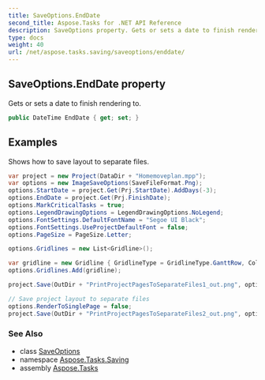```yaml
---
title: SaveOptions.EndDate
second_title: Aspose.Tasks for .NET API Reference
description: SaveOptions property. Gets or sets a date to finish rendering to
type: docs
weight: 40
url: /net/aspose.tasks.saving/saveoptions/enddate/
---
```

## SaveOptions.EndDate property

Gets or sets a date to finish rendering to.

```csharp
public DateTime EndDate { get; set; }
```

## Examples

Shows how to save layout to separate files.

```csharp
var project = new Project(DataDir + "Homemoveplan.mpp");
var options = new ImageSaveOptions(SaveFileFormat.Png);
options.StartDate = project.Get(Prj.StartDate).AddDays(-3);
options.EndDate = project.Get(Prj.FinishDate);
options.MarkCriticalTasks = true;
options.LegendDrawingOptions = LegendDrawingOptions.NoLegend;
options.FontSettings.DefaultFontName = "Segoe UI Black";
options.FontSettings.UseProjectDefaultFont = false;
options.PageSize = PageSize.Letter;

options.Gridlines = new List<Gridline>();

var gridline = new Gridline { GridlineType = GridlineType.GanttRow, Color = Color.CornflowerBlue, Pattern = LinePattern.Dashed };
options.Gridlines.Add(gridline);

project.Save(OutDir + "PrintProjectPagesToSeparateFiles1_out.png", options);

// Save project layout to separate files
options.RenderToSinglePage = false;
project.Save(OutDir + "PrintProjectPagesToSeparateFiles2_out.png", options);
```

### See Also

* class [SaveOptions](../)
* namespace [Aspose.Tasks.Saving](../../saveoptions/)
* assembly [Aspose.Tasks](../../../)



